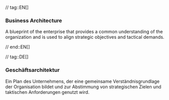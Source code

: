 // tag::EN[]
### Business Architecture
A blueprint of the enterprise that provides a common understanding
of the organization and is used to align strategic
objectives and tactical demands.


// end::EN[]

// tag::DE[]
### Geschäftsarchitektur

Ein Plan des Unternehmens, der eine gemeinsame Verständnisgrundlage
der Organisation bildet und zur Abstimmung von
strategischen Zielen und taktischen Anforderungen genutzt wird.

